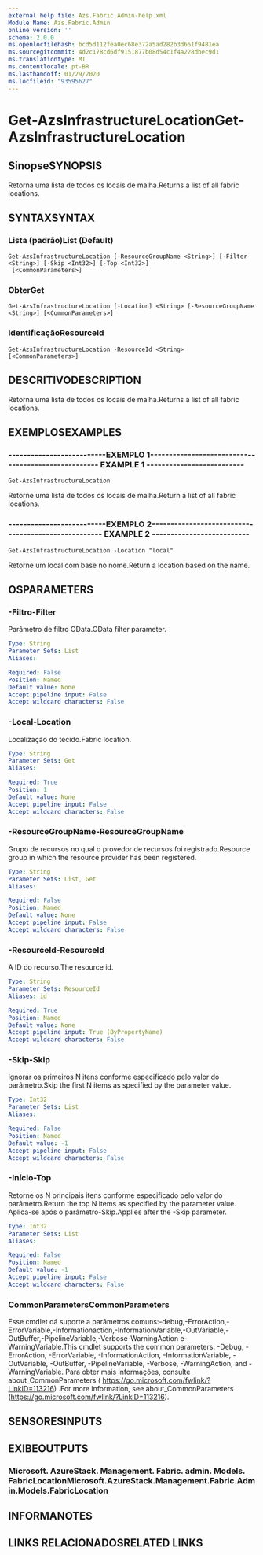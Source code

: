 ```yaml
---
external help file: Azs.Fabric.Admin-help.xml
Module Name: Azs.Fabric.Admin
online version: ''
schema: 2.0.0
ms.openlocfilehash: bcd5d112fea0ec68e372a5ad282b3d661f9481ea
ms.sourcegitcommit: 4d2c178cd6df9151877b08d54c1f4a228dbec9d1
ms.translationtype: MT
ms.contentlocale: pt-BR
ms.lasthandoff: 01/29/2020
ms.locfileid: "93595627"
---
```

# <span data-ttu-id="52311-101">Get-AzsInfrastructureLocation</span><span class="sxs-lookup"><span data-stu-id="52311-101">Get-AzsInfrastructureLocation</span></span>

## <span data-ttu-id="52311-102">Sinopse</span><span class="sxs-lookup"><span data-stu-id="52311-102">SYNOPSIS</span></span>
<span data-ttu-id="52311-103">Retorna uma lista de todos os locais de malha.</span><span class="sxs-lookup"><span data-stu-id="52311-103">Returns a list of all fabric locations.</span></span>

## <span data-ttu-id="52311-104">SYNTAX</span><span class="sxs-lookup"><span data-stu-id="52311-104">SYNTAX</span></span>

### <span data-ttu-id="52311-105">Lista (padrão)</span><span class="sxs-lookup"><span data-stu-id="52311-105">List (Default)</span></span>
```
Get-AzsInfrastructureLocation [-ResourceGroupName <String>] [-Filter <String>] [-Skip <Int32>] [-Top <Int32>]
 [<CommonParameters>]
```

### <span data-ttu-id="52311-106">Obter</span><span class="sxs-lookup"><span data-stu-id="52311-106">Get</span></span>
```
Get-AzsInfrastructureLocation [-Location] <String> [-ResourceGroupName <String>] [<CommonParameters>]
```

### <span data-ttu-id="52311-107">Identificação</span><span class="sxs-lookup"><span data-stu-id="52311-107">ResourceId</span></span>
```
Get-AzsInfrastructureLocation -ResourceId <String> [<CommonParameters>]
```

## <span data-ttu-id="52311-108">DESCRITIVO</span><span class="sxs-lookup"><span data-stu-id="52311-108">DESCRIPTION</span></span>
<span data-ttu-id="52311-109">Retorna uma lista de todos os locais de malha.</span><span class="sxs-lookup"><span data-stu-id="52311-109">Returns a list of all fabric locations.</span></span>

## <span data-ttu-id="52311-110">EXEMPLOS</span><span class="sxs-lookup"><span data-stu-id="52311-110">EXAMPLES</span></span>

### <span data-ttu-id="52311-111">--------------------------EXEMPLO 1--------------------------</span><span class="sxs-lookup"><span data-stu-id="52311-111">-------------------------- EXAMPLE 1 --------------------------</span></span>
```
Get-AzsInfrastructureLocation
```

<span data-ttu-id="52311-112">Retorne uma lista de todos os locais de malha.</span><span class="sxs-lookup"><span data-stu-id="52311-112">Return a list of all fabric locations.</span></span>

### <span data-ttu-id="52311-113">--------------------------EXEMPLO 2--------------------------</span><span class="sxs-lookup"><span data-stu-id="52311-113">-------------------------- EXAMPLE 2 --------------------------</span></span>
```
Get-AzsInfrastructureLocation -Location "local"
```

<span data-ttu-id="52311-114">Retorne um local com base no nome.</span><span class="sxs-lookup"><span data-stu-id="52311-114">Return a location based on the name.</span></span>

## <span data-ttu-id="52311-115">OS</span><span class="sxs-lookup"><span data-stu-id="52311-115">PARAMETERS</span></span>

### <span data-ttu-id="52311-116">-Filtro</span><span class="sxs-lookup"><span data-stu-id="52311-116">-Filter</span></span>
<span data-ttu-id="52311-117">Parâmetro de filtro OData.</span><span class="sxs-lookup"><span data-stu-id="52311-117">OData filter parameter.</span></span>

```yaml
Type: String
Parameter Sets: List
Aliases: 

Required: False
Position: Named
Default value: None
Accept pipeline input: False
Accept wildcard characters: False
```

### <span data-ttu-id="52311-118">-Local</span><span class="sxs-lookup"><span data-stu-id="52311-118">-Location</span></span>
<span data-ttu-id="52311-119">Localização do tecido.</span><span class="sxs-lookup"><span data-stu-id="52311-119">Fabric location.</span></span>

```yaml
Type: String
Parameter Sets: Get
Aliases: 

Required: True
Position: 1
Default value: None
Accept pipeline input: False
Accept wildcard characters: False
```

### <span data-ttu-id="52311-120">-ResourceGroupName</span><span class="sxs-lookup"><span data-stu-id="52311-120">-ResourceGroupName</span></span>
<span data-ttu-id="52311-121">Grupo de recursos no qual o provedor de recursos foi registrado.</span><span class="sxs-lookup"><span data-stu-id="52311-121">Resource group in which the resource provider has been registered.</span></span>

```yaml
Type: String
Parameter Sets: List, Get
Aliases: 

Required: False
Position: Named
Default value: None
Accept pipeline input: False
Accept wildcard characters: False
```

### <span data-ttu-id="52311-122">-ResourceId</span><span class="sxs-lookup"><span data-stu-id="52311-122">-ResourceId</span></span>
<span data-ttu-id="52311-123">A ID do recurso.</span><span class="sxs-lookup"><span data-stu-id="52311-123">The resource id.</span></span>

```yaml
Type: String
Parameter Sets: ResourceId
Aliases: id

Required: True
Position: Named
Default value: None
Accept pipeline input: True (ByPropertyName)
Accept wildcard characters: False
```

### <span data-ttu-id="52311-124">-Skip</span><span class="sxs-lookup"><span data-stu-id="52311-124">-Skip</span></span>
<span data-ttu-id="52311-125">Ignorar os primeiros N itens conforme especificado pelo valor do parâmetro.</span><span class="sxs-lookup"><span data-stu-id="52311-125">Skip the first N items as specified by the parameter value.</span></span>

```yaml
Type: Int32
Parameter Sets: List
Aliases: 

Required: False
Position: Named
Default value: -1
Accept pipeline input: False
Accept wildcard characters: False
```

### <span data-ttu-id="52311-126">-Início</span><span class="sxs-lookup"><span data-stu-id="52311-126">-Top</span></span>
<span data-ttu-id="52311-127">Retorne os N principais itens conforme especificado pelo valor do parâmetro.</span><span class="sxs-lookup"><span data-stu-id="52311-127">Return the top N items as specified by the parameter value.</span></span>
<span data-ttu-id="52311-128">Aplica-se após o parâmetro-Skip.</span><span class="sxs-lookup"><span data-stu-id="52311-128">Applies after the -Skip parameter.</span></span>

```yaml
Type: Int32
Parameter Sets: List
Aliases: 

Required: False
Position: Named
Default value: -1
Accept pipeline input: False
Accept wildcard characters: False
```

### <span data-ttu-id="52311-129">CommonParameters</span><span class="sxs-lookup"><span data-stu-id="52311-129">CommonParameters</span></span>
<span data-ttu-id="52311-130">Esse cmdlet dá suporte a parâmetros comuns:-debug,-ErrorAction,-ErrorVariable,-Informationaction,-InformationVariable,-OutVariable,-OutBuffer,-PipelineVariable,-Verbose-WarningAction e-WarningVariable.</span><span class="sxs-lookup"><span data-stu-id="52311-130">This cmdlet supports the common parameters: -Debug, -ErrorAction, -ErrorVariable, -InformationAction, -InformationVariable, -OutVariable, -OutBuffer, -PipelineVariable, -Verbose, -WarningAction, and -WarningVariable.</span></span> <span data-ttu-id="52311-131">Para obter mais informações, consulte about_CommonParameters ( https://go.microsoft.com/fwlink/?LinkID=113216) .</span><span class="sxs-lookup"><span data-stu-id="52311-131">For more information, see about_CommonParameters (https://go.microsoft.com/fwlink/?LinkID=113216).</span></span>

## <span data-ttu-id="52311-132">SENSORES</span><span class="sxs-lookup"><span data-stu-id="52311-132">INPUTS</span></span>

## <span data-ttu-id="52311-133">EXIBE</span><span class="sxs-lookup"><span data-stu-id="52311-133">OUTPUTS</span></span>

### <span data-ttu-id="52311-134">Microsoft. AzureStack. Management. Fabric. admin. Models. FabricLocation</span><span class="sxs-lookup"><span data-stu-id="52311-134">Microsoft.AzureStack.Management.Fabric.Admin.Models.FabricLocation</span></span>

## <span data-ttu-id="52311-135">INFORMA</span><span class="sxs-lookup"><span data-stu-id="52311-135">NOTES</span></span>

## <span data-ttu-id="52311-136">LINKS RELACIONADOS</span><span class="sxs-lookup"><span data-stu-id="52311-136">RELATED LINKS</span></span>

